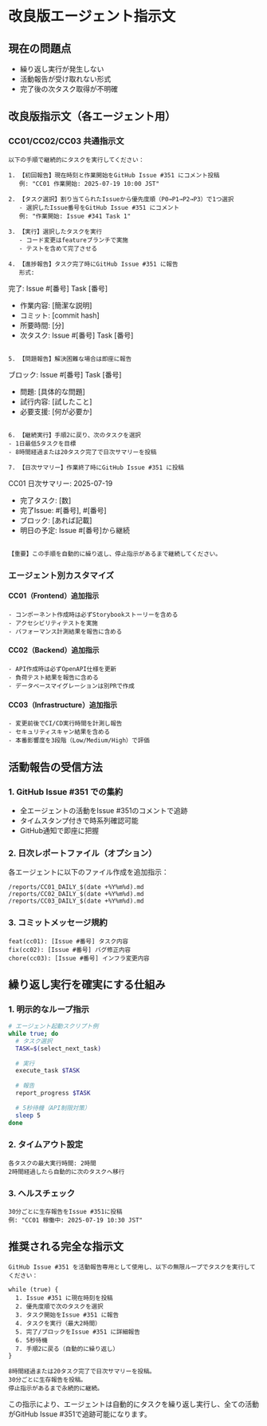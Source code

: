 # 改良版エージェント指示文

## 現在の問題点
- 繰り返し実行が発生しない
- 活動報告が受け取れない形式
- 完了後の次タスク取得が不明確

## 改良版指示文（各エージェント用）

### CC01/CC02/CC03 共通指示文

```
以下の手順で継続的にタスクを実行してください：

1. 【初回報告】現在時刻と作業開始をGitHub Issue #351 にコメント投稿
   例: "CC01 作業開始: 2025-07-19 10:00 JST"

2. 【タスク選択】割り当てられたIssueから優先度順（P0→P1→P2→P3）で1つ選択
   - 選択したIssue番号をGitHub Issue #351 にコメント
   例: "作業開始: Issue #341 Task 1"

3. 【実行】選択したタスクを実行
   - コード変更はfeatureブランチで実施
   - テストを含めて完了させる

4. 【進捗報告】タスク完了時にGitHub Issue #351 に報告
   形式:
   ```
   完了: Issue #[番号] Task [番号]
   - 作業内容: [簡潔な説明]
   - コミット: [commit hash]
   - 所要時間: [分]
   - 次タスク: Issue #[番号] Task [番号]
   ```

5. 【問題報告】解決困難な場合は即座に報告
   ```
   ブロック: Issue #[番号] Task [番号]
   - 問題: [具体的な問題]
   - 試行内容: [試したこと]
   - 必要支援: [何が必要か]
   ```

6. 【継続実行】手順2に戻り、次のタスクを選択
   - 1日最低5タスクを目標
   - 8時間経過または20タスク完了で日次サマリーを投稿

7. 【日次サマリー】作業終了時にGitHub Issue #351 に投稿
   ```
   CC01 日次サマリー: 2025-07-19
   - 完了タスク: [数]
   - 完了Issue: #[番号], #[番号]
   - ブロック: [あれば記載]
   - 明日の予定: Issue #[番号]から継続
   ```

【重要】この手順を自動的に繰り返し、停止指示があるまで継続してください。
```

### エージェント別カスタマイズ

#### CC01（Frontend）追加指示
```
- コンポーネント作成時は必ずStorybookストーリーを含める
- アクセシビリティテストを実施
- パフォーマンス計測結果を報告に含める
```

#### CC02（Backend）追加指示
```
- API作成時は必ずOpenAPI仕様を更新
- 負荷テスト結果を報告に含める
- データベースマイグレーションは別PRで作成
```

#### CC03（Infrastructure）追加指示
```
- 変更前後でCI/CD実行時間を計測し報告
- セキュリティスキャン結果を含める
- 本番影響度を3段階（Low/Medium/High）で評価
```

## 活動報告の受信方法

### 1. GitHub Issue #351 での集約
- 全エージェントの活動をIssue #351のコメントで追跡
- タイムスタンプ付きで時系列確認可能
- GitHub通知で即座に把握

### 2. 日次レポートファイル（オプション）
各エージェントに以下のファイル作成を追加指示：
```
/reports/CC01_DAILY_$(date +%Y%m%d).md
/reports/CC02_DAILY_$(date +%Y%m%d).md
/reports/CC03_DAILY_$(date +%Y%m%d).md
```

### 3. コミットメッセージ規約
```
feat(cc01): [Issue #番号] タスク内容
fix(cc02): [Issue #番号] バグ修正内容
chore(cc03): [Issue #番号] インフラ変更内容
```

## 繰り返し実行を確実にする仕組み

### 1. 明示的なループ指示
```bash
# エージェント起動スクリプト例
while true; do
  # タスク選択
  TASK=$(select_next_task)
  
  # 実行
  execute_task $TASK
  
  # 報告
  report_progress $TASK
  
  # 5秒待機（API制限対策）
  sleep 5
done
```

### 2. タイムアウト設定
```
各タスクの最大実行時間: 2時間
2時間経過したら自動的に次のタスクへ移行
```

### 3. ヘルスチェック
```
30分ごとに生存報告をIssue #351に投稿
例: "CC01 稼働中: 2025-07-19 10:30 JST"
```

## 推奨される完全な指示文

```
GitHub Issue #351 を活動報告専用として使用し、以下の無限ループでタスクを実行してください：

while (true) {
  1. Issue #351 に現在時刻を投稿
  2. 優先度順で次のタスクを選択 
  3. タスク開始をIssue #351 に報告
  4. タスクを実行（最大2時間）
  5. 完了/ブロックをIssue #351 に詳細報告
  6. 5秒待機
  7. 手順2に戻る（自動的に繰り返し）
}

8時間経過または20タスク完了で日次サマリーを投稿。
30分ごとに生存報告を投稿。
停止指示があるまで永続的に継続。
```

この指示により、エージェントは自動的にタスクを繰り返し実行し、全ての活動がGitHub Issue #351で追跡可能になります。